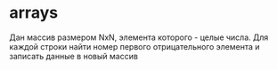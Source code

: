 # arrays
Дан массив размером NxN, элемента которого - целые числа. 
Для каждой строки найти номер первого отрицательного элемента и записать данные в новый массив
